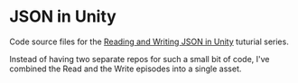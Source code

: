 # JSON in Unity
Code source files for the [Reading and Writing JSON in Unity](https://www.youtube.com/playlist?list=PLivfKP2ufIK4YTqDr4eBcwvRR8pLBc1sh) tuturial series.

Instead of having two separate repos for such a small bit of code, I've combined the Read and the Write episodes into a single asset.
